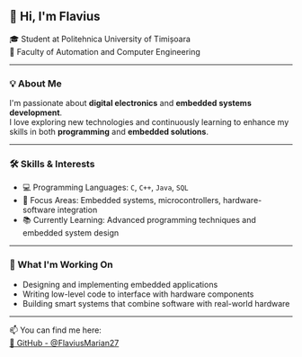 ## 👋 Hi, I'm Flavius 

🎓 Student at Politehnica University of Timișoara  
🏫 Faculty of Automation and Computer Engineering

---

### 💡 About Me

I'm passionate about **digital electronics** and **embedded systems development**.  
I love exploring new technologies and continuously learning to enhance my skills in both **programming** and **embedded solutions**.

---

### 🛠️ Skills & Interests

- 💻 Programming Languages: `C`, `C++`, `Java`, `SQL`
- 🔌 Focus Areas: Embedded systems, microcontrollers, hardware-software integration
- 📚 Currently Learning: Advanced programming techniques and embedded system design

---

### 🚀 What I'm Working On

- Designing and implementing embedded applications  
- Writing low-level code to interface with hardware components  
- Building smart systems that combine software with real-world hardware

---

📫 You can find me here:  
[🔗 GitHub - @FlaviusMarian27](https://github.com/FlaviusMarian27)

